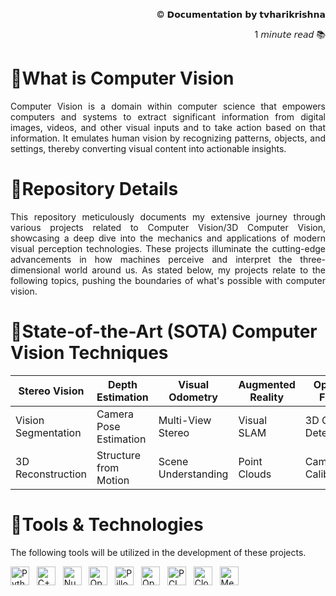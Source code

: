<p align="right">© 𝗗𝗼𝗰𝘂𝗺𝗲𝗻𝘁𝗮𝘁𝗶𝗼𝗻 𝗯𝘆 𝘁𝘃𝗵𝗮𝗿𝗶𝗸𝗿𝗶𝘀𝗵𝗻𝗮</p>
<p align="right">1 𝘮𝘪𝘯𝘶𝘵𝘦 𝘳𝘦𝘢𝘥 📚 </p>

# 🔻What is Computer Vision
<p align='justify'>Computer Vision is a domain within computer science that empowers computers and systems to extract significant information from digital images, videos, and other visual inputs and to take action based on that information. It emulates human vision by recognizing patterns, objects, and settings, thereby converting visual content into actionable insights.</p>

# 🔻Repository Details
<p align='justify'>This repository meticulously documents my extensive journey through various projects related to Computer Vision/3D Computer Vision, showcasing a deep dive into the mechanics and applications of modern visual perception technologies. These projects illuminate the cutting-edge advancements in how machines perceive and interpret the three-dimensional world around us. As stated below, my projects relate to the following topics, pushing the boundaries of what's possible with computer vision.</p>

# 🔻State-of-the-Art (SOTA) Computer Vision Techniques

|    Stereo Vision      |      Depth Estimation     |     Visual Odometry     |    Augmented Reality    |        Optical Flow       |
|-----------------------|---------------------------|-------------------------|-------------------------|---------------------------|
|  Vision Segmentation  |  Camera Pose Estimation   |    Multi-View Stereo    |       Visual SLAM       |    3D Object Detection    |
|   3D Reconstruction   |  Structure from Motion    |   Scene Understanding   |      Point Clouds       |     Camera Calibration    |

# 🔻Tools & Technologies
The following tools will be utilized in the development of these projects.


<img src="https://img.shields.io/badge/Python-3776AB.svg?&style=flat-square&logo=python&logoColor=white" alt="Python" style="height: 30px;"/> &nbsp; <img src="https://img.shields.io/badge/C++-004482.svg?&style=flat-square&logo=cplusplus&logoColor=white" alt="C++" style="height: 30px;"/> &nbsp; <img src="https://img.shields.io/badge/Numpy-013243.svg?&style=flat-square&logo=numpy&logoColor=white" alt="Numpy" style="height: 30px;"/> &nbsp; <img src="https://img.shields.io/badge/OpenCV-5C3EE8.svg?&style=flat-square&logo=opencv&logoColor=white" alt="OpenCV" style="height: 30px;"/> &nbsp; <img src="https://img.shields.io/badge/Pillow-FFD43B.svg?&style=flat-square&logo=python&logoColor=blue" alt="Pillow" style="height: 30px;"/> &nbsp; <img src="https://img.shields.io/badge/Open3D-4B8BBE.svg?&style=flat-square&logo=python&logoColor=white" alt="Open3D" style="height: 30px;"/> &nbsp; <img src="https://img.shields.io/badge/PCL-568203.svg?&style=flat-square&logo=cplusplus&logoColor=white" alt="PCL" style="height: 30px;"/> &nbsp; <img src="https://img.shields.io/badge/Cloud%20Compare-A42E2B.svg?&style=flat-square&logo=cplusplus&logoColor=white" alt="Cloud Compare" style="height: 30px;"/> &nbsp; <img src="https://img.shields.io/badge/Mesh-000000.svg?&style=flat-square&logo=blender&logoColor=white" alt="Mesh" style="height: 30px;"/>

